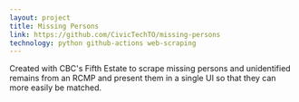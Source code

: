 ```yaml
---
layout: project
title: Missing Persons
link: https://github.com/CivicTechTO/missing-persons
technology: python github-actions web-scraping
---
```


Created with CBC's Fifth Estate to scrape missing persons and unidentified remains from an RCMP and present them in a single UI so that they can more easily be matched.
